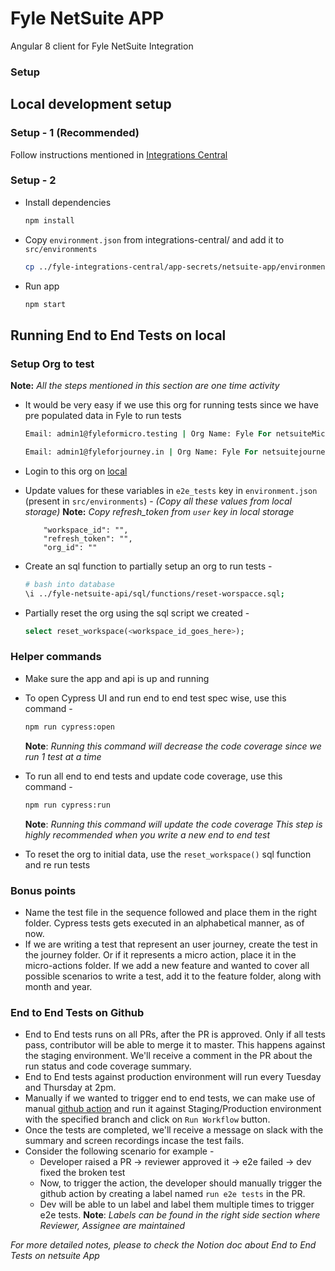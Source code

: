 # Fyle NetSuite APP
Angular 8 client for Fyle NetSuite Integration

### Setup

## Local development setup

### Setup - 1 (Recommended)
Follow instructions mentioned in [Integrations Central](https://github.com/fylein/fyle-integrations-central/)

### Setup - 2
* Install dependencies

    ```bash
    npm install
    ```

* Copy `environment.json` from integrations-central/ and add it to `src/environments`

    ```bash
    cp ../fyle-integrations-central/app-secrets/netsuite-app/environment.json src/environments/environment.json
    ```

* Run app

    ```bash
    npm start
    ```
## Running End to End Tests on local
### Setup Org to test
<b>Note:</b> *All the steps mentioned in this section are one time activity*
* It would be very easy if we use this org for running tests since we have pre populated data in Fyle to run tests
    ```for post onboarding
    Email: admin1@fyleformicro.testing | Org Name: Fyle For netsuiteMicroActiontesting
    ```
    ```for onboarding
    Email: admin1@fyleforjourney.in | Org Name: Fyle For netsuitejourneytesting
    ```
* Login to this org on [local](http:localhost:4200) 
* Update values for these variables in `e2e_tests` key in `environment.json` (present in `src/environments`) -
*(Copy all these values from local storage)*
<b>Note:</b> *Copy refresh_token from `user` key in local storage*
    ```
        "workspace_id": "",
        "refresh_token": "",
        "org_id": ""
    ```

* Create an sql function to partially setup an org to run tests -
    ```bash
    # bash into database
    \i ../fyle-netsuite-api/sql/functions/reset-worspacce.sql;
    ```

* Partially reset the org using the sql script we created -
    ```sql
    select reset_workspace(<workspace_id_goes_here>);
    ```
### Helper commands
* Make sure the app and api is up and running
* To open Cypress UI and run end to end test spec wise, use this command -
    ```bash
    npm run cypress:open
    ```
    <b>Note</b>: *Running this command will decrease the code coverage since we run 1 test at a time*

* To run all end to end tests and update code coverage, use this command -
    ```bash
    npm run cypress:run
    ```
    <b>Note</b>: *Running this command will update the code coverage*
*This step is highly recommended when you write a new end to end test*
* To reset the org to initial data, use the `reset_workspace()` sql function and re run tests

### Bonus points
* Name the test file in the sequence followed and place them in the right folder. Cypress tests gets executed in an alphabetical manner, as of now.
* If we are writing a test that represent an user journey, create the test in the journey folder. Or if it represents a micro action, place it in the micro-actions folder. If we add a new feature and wanted to cover all possible scenarios to write a test, add it to the feature folder, along with month and year.

### End to End Tests on Github
* End to End tests runs on all PRs, after the PR is approved. Only if all tests pass, contributor will be able to merge it to master. This happens against the staging environment. We'll receive a comment in the PR about the run status and code coverage summary.
* End to End tests against production environment will run every Tuesday and Thursday at 2pm.
* Manually if we wanted to trigger end to end tests, we can make use of manual [github action](https://github.com/fylein/fyle-netsuite-app/actions/workflows/manual-e2e.yml) and run it against Staging/Production environment with the specified branch and click on `Run Workflow` button.
* Once the tests are completed, we'll receive a message on slack with the summary and screen recordings incase the test fails.
* Consider the following scenario for example -
    * Developer raised a PR -> reviewer approved it -> e2e failed -> dev fixed the broken test
    * Now, to trigger the action, the developer should manually trigger the github action by creating a label named `run e2e tests` in the PR.
    * Dev will be able to un label and label them multiple times to trigger e2e tests.
    <b>Note</b>: *Labels can be found in the right side section where Reviewer, Assignee are maintained*

*For more detailed notes, please to check the Notion doc about End to End Tests on netsuite App*
